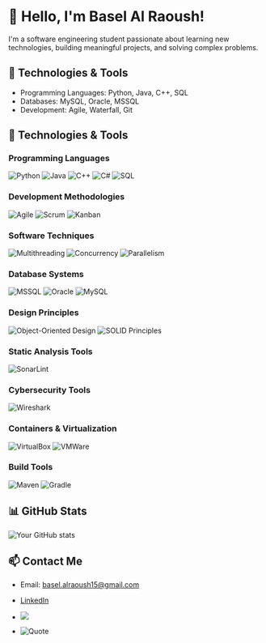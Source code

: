 # 👋 Hello, I'm Basel Al Raoush!
I'm a software engineering student passionate about learning new technologies, building meaningful projects, and solving complex problems.

## 🔧 Technologies & Tools
- Programming Languages: Python, Java, C++, SQL
- Databases: MySQL, Oracle, MSSQL
- Development: Agile, Waterfall, Git

## 🔧 Technologies & Tools

### Programming Languages
![Python](https://img.shields.io/badge/-Python-333?style=flat&logo=python)
![Java](https://img.shields.io/badge/-Java-333?style=flat&logo=java)
![C++](https://img.shields.io/badge/-C++-333?style=flat&logo=c%2B%2B&logoColor=00599C)
![C#](https://img.shields.io/badge/-C%23-333?style=flat&logo=c-sharp)
![SQL](https://img.shields.io/badge/-SQL-333?style=flat&logo=MySQL)

### Development Methodologies
![Agile](https://img.shields.io/badge/-Agile-333?style=flat&logo=agile)
![Scrum](https://img.shields.io/badge/-Scrum-333?style=flat&logo=scrumalliance)
![Kanban](https://img.shields.io/badge/-Kanban-333?style=flat&logo=kanban)

### Software Techniques
![Multithreading](https://img.shields.io/badge/-Multithreading-333?style=flat&logo=linux)
![Concurrency](https://img.shields.io/badge/-Concurrency-333?style=flat&logo=java)
![Parallelism](https://img.shields.io/badge/-Parallelism-333?style=flat&logo=parallel)

### Database Systems
![MSSQL](https://img.shields.io/badge/-MSSQL-333?style=flat&logo=microsoft-sql-server)
![Oracle](https://img.shields.io/badge/-Oracle-333?style=flat&logo=oracle)
![MySQL](https://img.shields.io/badge/-MySQL-333?style=flat&logo=mysql)

### Design Principles
![Object-Oriented Design](https://img.shields.io/badge/-Object%20Oriented%20Design-333?style=flat&logo=design)
![SOLID Principles](https://img.shields.io/badge/-SOLID%20Principles-333?style=flat&logo=design)

### Static Analysis Tools
![SonarLint](https://img.shields.io/badge/-SonarLint-333?style=flat&logo=sonarlint)

### Cybersecurity Tools
![Wireshark](https://img.shields.io/badge/-Wireshark-333?style=flat&logo=wireshark)

### Containers & Virtualization
![VirtualBox](https://img.shields.io/badge/-VirtualBox-333?style=flat&logo=virtualbox)
![VMWare](https://img.shields.io/badge/-VMWare-333?style=flat&logo=vmware)

### Build Tools
![Maven](https://img.shields.io/badge/-Maven-333?style=flat&logo=apache-maven)
![Gradle](https://img.shields.io/badge/-Gradle-333?style=flat&logo=gradle)


## 📊 GitHub Stats
![Your GitHub stats](https://github-readme-stats.vercel.app/api?username=Al-RaoushBasel&show_icons=true&theme=radical)


## 📫 Contact Me
- Email: basel.alraoush15@gmail.com
- [LinkedIn](https://www.linkedin.com/in/basel-al-raoush-72b002291)

- ![](https://visitor-badge.glitch.me/badge?page_id=Al-RaoushBasel.Al-RaoushBasel)

- ![Quote](https://github-readme-quotes.herokuapp.com/quote?theme=dark)




<!---
Al-RaoushBasel/Al-RaoushBasel is a ✨ special ✨ repository because its `README.md` (this file) appears on your GitHub profile.
You can click the Preview link to take a look at your changes.
--->
